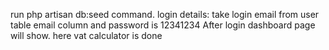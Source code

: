 run php artisan db:seed command.
login details:
take login email from user table email column and password is 12341234
After login dashboard page will show. here vat calculator is done
